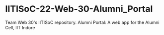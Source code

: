 # IITISoC-22-Web-30-Alumni_Portal
Team Web 30's IITISoC repository. Alumni Portal: A web app for the Alumni Cell, IIT Indore
